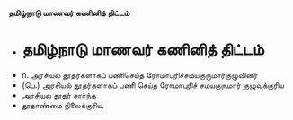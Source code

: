 **தமிழ்நாடு மாணவர் கணினித் திட்டம்**
- # தமிழ்நாடு மாணவர் கணினித் திட்டம்
- n. அரசியல் தூதர்களாகப் பணிசெய்த ரோமாபுரிச்சமயகுருமார்குழுவினர்
- (பெ.) அரசியல் தூதர்களாகப் பணி செய்த ரோமாபுரிச் சமயகுருமார் குழுவுக்குரிய
- அரசியல் தூதர் சார்ந்த
- தூதாண்மை நிலைக்குரிய.

